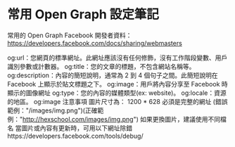 # 常用 Open Graph 設定筆記

常用的 Open Graph
Facebook 開發者資料：https://developers.facebook.com/docs/sharing/webmasters

og:url：您網頁的標準網址。此網址應該沒有任何修飾，沒有工作階段變數、用戶識別參數或計數器。
og:title：您的文章的標題，不包含網站名稱等。
og:description：內容的簡短說明，通常為 2 到 4 個句子之間。此簡短說明在 Facebook 上顯示於貼文標題之下。
og:image：用戶將內容分享至 Facebook 時顯示的圖像網址
og:type：您的內容的媒體類型(ex: website)。
og:locale：資源的地區。
og:image 注意事項
圖片尺寸為： 1200 * 628
必須是完整的網址 (錯誤範例："/images/img.png")(正確範例："http://hexschool.com/images/img.png")
如果更換圖片，建議使用不同檔名
當圖片或內容有更新時，可用以下網址除錯https://developers.facebook.com/tools/debug/
